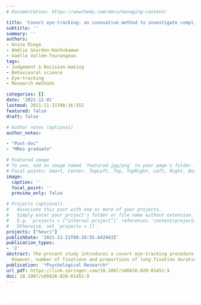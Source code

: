 ```yaml
---
# Documentation: https://wowchemy.com/docs/managing-content/

title: 'Covert eye-tracking: an innovative method to investigate compliance with instructions'
subtitle: ''
summary: ''
authors:
- Anine Riege
- Amélie Gourdon-Kanhukamwe
- Gaëlle Vallée-Tourangeau
tags: 
- Judgement & Decision-making
- Behavioural science
- Eye-tracking
- Research methods

categories: []
date: '2021-11-01'
lastmod: 2021-11-21T08:16:55Z
featured: false
draft: false

# Author notes (optional)
author_notes:

- "Post-doc"
- "MRes graduate"

# Featured image
# To use, add an image named `featured.jpg/png` to your page's folder.
# Focal points: Smart, Center, TopLeft, Top, TopRight, Left, Right, BottomLeft, Bottom, BottomRight.
image:
  caption: ''
  focal_point: ''
  preview_only: false

# Projects (optional).
#   Associate this post with one or more of your projects.
#   Simply enter your project's folder or file name without extension.
#   E.g. `projects = ["internal-project"]` references `content/project/deep-learning/index.md`.
#   Otherwise, set `projects = []`.
projects: ["heuri"]
publishDate: '2021-11-21T08:16:55.642443Z'
publication_types:
- '2'
abstract: The present study introduces a covert eye-tracking procedure as an innovative approach to investigate the adequacy of research paradigms used in psychology. In light of the ongoing debate regarding ego depletion, the frequently used “attention-control video task” was chosen to illustrate the method. Most participants did not guess that their eyes had been monitored, but some participants had to be excluded due to poor tracking ratio. The eye-tracking data revealed that the attention-control instructions had a significant impact on the number of fixations, revisits, fixation durations, and proportion of long fixation durations on the AOIs (all BF_{10} > 18.2).
  However, number of fixations and proportions of long fixation durations did not mediate cognitive performance. The results illustrate the promise of covert eye-tracking methodology to assess task compliance, as well as adding to the current discussion regarding whether the difficulties of replicating “ego depletion” may be in part due to poor task compliance in the video task.
publication: '*Psychological Research*'
url_pdf: https://link.springer.com/10.1007/s00426-020-01451-9
doi: 10.1007/s00426-020-01451-9
---
```


<html>
  <style>
    section {
        background: white;
        color: black;
        border-radius: 1em;
        padding: 1em;
        left: 50% }
    #inner {
        display: inline-block;
        display: flex;
        align-items: center;
        justify-content: center }
  </style>
  <section>
    <div id="inner">
      <script type='text/javascript' src='https://d1bxh8uas1mnw7.cloudfront.net/assets/embed.js'></script>
        <span style="float:left"; 
          class="__dimensions_badge_embed__" 
          data-doi="10.1007/s00426-020-01451-9" 
          data-hide-zero-citations="true" 
          data-legend="always">
        </span>
      <script async src="https://badge.dimensions.ai/badge.js" charset="utf-8"></script>
        <div  style="float:right"; 
          data-link-target="_blank" 
          data-badge-details="none" 
          data-badge-type="donut"
          data-doi="10.1007/s00426-020-01451-9"   
          data-condensed="true"
          data-hide-no-mentions="true" 
          class="altmetric-embed">
        </div>
    </div>
  </section>
